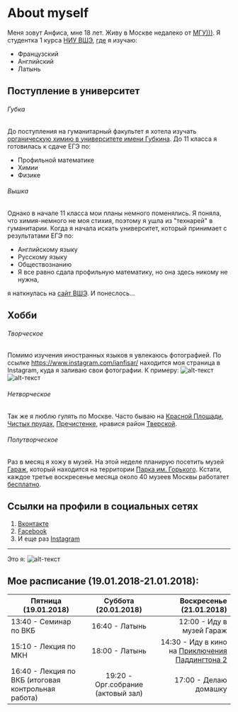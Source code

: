 About myself
===========================
Меня зовут Анфиса, мне 18 лет. Живу в Москве недалеко от [МГУ)))](https://www.msu.ru/). Я студентка 1 курса [НИУ ВШЭ](https://www.hse.ru/), [где](https://lang.hse.ru/) я изучаю:

* Французский
* Английский
* Латынь  

## Поступление в университет 

###### Губка

До поступления на гуманитарный факультет я хотела изучать [органическую химию в университете имени Губкина](https://www.gubkin.ru/faculty/chemical_and_environmental/). До 11 класса я готовилась к сдаче ЕГЭ по:

- Профильной математике
- Химии
- Физике 

###### Вышка

Однако в начале 11 класса мои планы немного поменялись. Я поняла, что химия-немного не моя стихия, поэтому я ушла из "технарей" в гуманитарии. Когда я начала искать университет, который принимает с результатами ЕГЭ по:

- Английскому языку
- Русскому языку
- Обществознанию
- Я все равно сдала профильную математику, но она здесь никому не нужна,

я наткнулась на [сайт ВШЭ](https://www.hse.ru/ba/lang/). И понеслось... 
 
## Хобби

###### Творческое

Помимо изучения иностранных языков я увлекаюсь фотографией. По ссылке <https://www.instagram.com/ianfisar/> находится моя страница в Instagram, куда я заливаю свои фотографии. К примеру:
 ![alt-текст](https://pp.userapi.com/c824203/v824203799/86e8f/8ADCa8oYy40.jpg)
 ![alt-текст](https://pp.userapi.com/c824203/v824203799/86e98/0ZLhH1mxuqI.jpg)

###### Нетворческое 

Так же я люблю гулять по Москве. Часто бываю на [Красной Площади](https://ru.wikipedia.org/wiki/%D0%9A%D1%80%D0%B0%D1%81%D0%BD%D0%B0%D1%8F_%D0%BF%D0%BB%D0%BE%D1%89%D0%B0%D0%B4%D1%8C), [Чистых прудах](https://ru.wikipedia.org/wiki/%D0%A7%D0%B8%D1%81%D1%82%D1%8B%D0%B5_%D0%BF%D1%80%D1%83%D0%B4%D1%8B), [Пречистенке](https://ru.wikipedia.org/wiki/%D0%9F%D1%80%D0%B5%D1%87%D0%B8%D1%81%D1%82%D0%B5%D0%BD%D0%BA%D0%B0), нравися район [Тверской](https://ru.wikipedia.org/wiki/%D0%A2%D0%B2%D0%B5%D1%80%D1%81%D0%BA%D0%B0%D1%8F_%D1%83%D0%BB%D0%B8%D1%86%D0%B0_(%D0%9C%D0%BE%D1%81%D0%BA%D0%B2%D0%B0)). 

###### Полутворческое 

Раз в месяц я хожу в музей. На этой неделе планирую посетить музей [Гараж](https://garagemca.org/ru), который находится на территории [Парка им. Горького](https://www.park-gorkogo.com/). Кстати, каждое третье воскресенье месяца около 40 музеев Москвы работатет [бесплатно](https://www.mos.ru/news/item/35092073/).

## Ссылки на профили в социальных сетях

1. [Вконтакте](https://vk.com/id436423076)
2. [Facebook](https://www.facebook.com/Anfisa.RAL)
3. И еще раз [Instagram](https://www.instagram.com/ianfisar/)
* * *
Это я: ![alt-текст](https://pp.userapi.com/c834202/v834202202/3dcf4/XbfgAl_w-Aw.jpg)

## Мое расписание (19.01.2018-21.01.2018):  

 |  Пятница (19.01.2018)      | Суббота (20.01.2018)           | Воскресенье (21.01.2018)  |
| ------------- |:-------------:| -----:|
| 13:40 - Семинар по ВКБ      | 16:40 - Латынь | 12:00 - Иду в музей Гараж |
| 15:10 - Лекция по МКН     | 18:00 - Латынь      | 14:30 - Иду в кино на [Приключения Паддингтона 2](https://lenta.ru/news/2018/01/19/nakazat/) |
| 16:40 - Лекция по ВКБ (итоговая контрольная работа) | 19:20 - Орг.собрание (актовый зал)     | 17:00 - Делаю домашку    |
